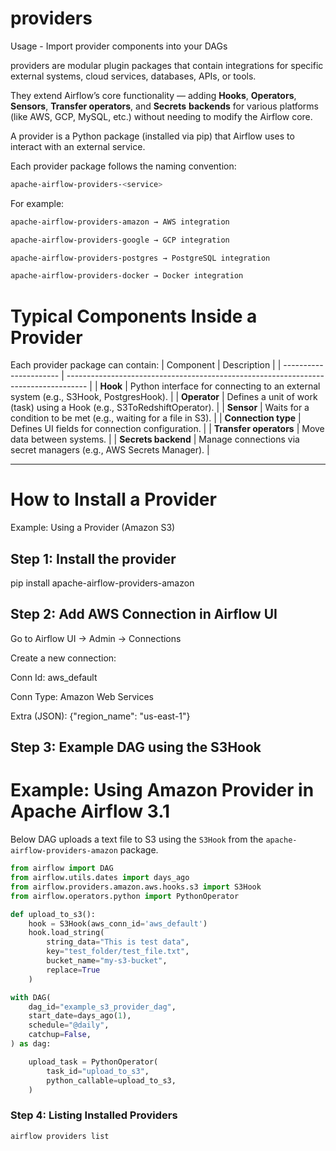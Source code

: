 # providers
Usage - Import provider components into your DAGs

providers are modular plugin packages that contain integrations for specific external systems, cloud services, databases, APIs, or tools.

They extend Airflow’s core functionality — adding **Hooks**, **Operators**, **Sensors**, **Transfer operators**, and **Secrets** **backends** for various platforms (like AWS, GCP, MySQL, etc.) without needing to modify the Airflow core.

A provider is a Python package (installed via pip) that Airflow uses to interact with an external service.

Each provider package follows the naming convention:

```bash
apache-airflow-providers-<service>
```

For example:
```bash
apache-airflow-providers-amazon → AWS integration

apache-airflow-providers-google → GCP integration

apache-airflow-providers-postgres → PostgreSQL integration

apache-airflow-providers-docker → Docker integration
```

# Typical Components Inside a Provider

Each provider package can contain:
| Component              | Description                                                                         |
| ---------------------- | ----------------------------------------------------------------------------------- |
| **Hook**               | Python interface for connecting to an external system (e.g., S3Hook, PostgresHook). |
| **Operator**           | Defines a unit of work (task) using a Hook (e.g., S3ToRedshiftOperator).            |
| **Sensor**             | Waits for a condition to be met (e.g., waiting for a file in S3).                   |
| **Connection type**    | Defines UI fields for connection configuration.                                     |
| **Transfer operators** | Move data between systems.                                                          |
| **Secrets backend**    | Manage connections via secret managers (e.g., AWS Secrets Manager).                 |

***

# How to Install a Provider
Example: Using a Provider (Amazon S3)

## Step 1: Install the provider
pip install apache-airflow-providers-amazon

## Step 2: Add AWS Connection in Airflow UI
Go to Airflow UI → Admin → Connections

Create a new connection:

Conn Id: aws_default

Conn Type: Amazon Web Services

Extra (JSON):
{"region_name": "us-east-1"}

## Step 3: Example DAG using the S3Hook
# Example: Using Amazon Provider in Apache Airflow 3.1

Below DAG uploads a text file to S3 using the `S3Hook` from the
`apache-airflow-providers-amazon` package.

```python
from airflow import DAG
from airflow.utils.dates import days_ago
from airflow.providers.amazon.aws.hooks.s3 import S3Hook
from airflow.operators.python import PythonOperator

def upload_to_s3():
    hook = S3Hook(aws_conn_id='aws_default')
    hook.load_string(
        string_data="This is test data",
        key="test_folder/test_file.txt",
        bucket_name="my-s3-bucket",
        replace=True
    )

with DAG(
    dag_id="example_s3_provider_dag",
    start_date=days_ago(1),
    schedule="@daily",
    catchup=False,
) as dag:

    upload_task = PythonOperator(
        task_id="upload_to_s3",
        python_callable=upload_to_s3,
    )
```

### Step 4: Listing Installed Providers
```bash
airflow providers list
```


